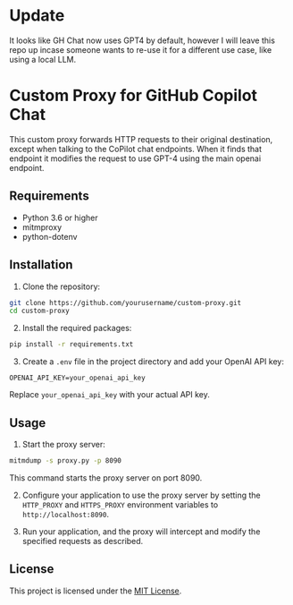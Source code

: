 # Update 

It looks like GH Chat now uses GPT4 by default, however I will leave this repo up incase someone wants to re-use it for a different use case, like using a local LLM.

# Custom Proxy for GitHub Copilot Chat

This custom proxy forwards HTTP requests to their original destination, except when talking to the CoPilot chat endpoints. When it finds that endpoint it modifies the request to use GPT-4 using the main openai endpoint.

## Requirements

- Python 3.6 or higher
- mitmproxy
- python-dotenv

## Installation

1. Clone the repository:

```bash
git clone https://github.com/yourusername/custom-proxy.git
cd custom-proxy
```

2. Install the required packages:

```bash
pip install -r requirements.txt
```

3. Create a `.env` file in the project directory and add your OpenAI API key:

```
OPENAI_API_KEY=your_openai_api_key
```

Replace `your_openai_api_key` with your actual API key.

## Usage

1. Start the proxy server:

```bash
mitmdump -s proxy.py -p 8090
```

This command starts the proxy server on port 8090.

2. Configure your application to use the proxy server by setting the `HTTP_PROXY` and `HTTPS_PROXY` environment variables to `http://localhost:8090`.

3. Run your application, and the proxy will intercept and modify the specified requests as described.

## License

This project is licensed under the [MIT License](LICENSE).
